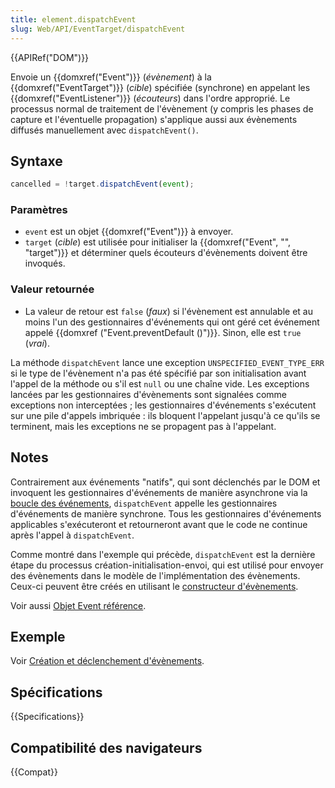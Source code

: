 ```yaml
---
title: element.dispatchEvent
slug: Web/API/EventTarget/dispatchEvent
---
```


{{APIRef("DOM")}}

Envoie un {{domxref("Event")}} (_évènement_) à la {{domxref("EventTarget")}} (_cible_) spécifiée (synchrone) en appelant les {{domxref("EventListener")}} (_écouteurs_) dans l'ordre approprié. Le processus normal de traitement de l'évènement (y compris les phases de capture et l'éventuelle propagation) s'applique aussi aux évènements diffusés manuellement avec `dispatchEvent()`.

## Syntaxe

```js
cancelled = !target.dispatchEvent(event);
```

### Paramètres

- `event` est un objet {{domxref("Event")}} à envoyer.
- `target` (_cible_) est utilisée pour initialiser la {{domxref("Event", "", "target")}} et déterminer quels écouteurs d'évènements doivent être invoqués.

### Valeur retournée

- La valeur de retour est `false` (_faux_) si l'évènement est annulable et au moins l'un des gestionnaires d'événements qui ont géré cet événement appelé {{domxref ("Event.preventDefault ()")}}. Sinon, elle est `true` (_vrai_).

La méthode `dispatchEvent` lance une exception `UNSPECIFIED_EVENT_TYPE_ERR` si le type de l'évènement n'a pas été spécifié par son initialisation avant l'appel de la méthode ou s'il est `null` ou une chaîne vide. Les exceptions lancées par les gestionnaires d'évènements sont signalées comme exceptions non interceptées ; les gestionnaires d'événements s'exécutent sur une pile d'appels imbriquée : ils bloquent l'appelant jusqu'à ce qu'ils se terminent, mais les exceptions ne se propagent pas à l'appelant.

## Notes

Contrairement aux événements "natifs", qui sont déclenchés par le DOM et invoquent les gestionnaires d'événements de manière asynchrone via la [boucle des événements](/fr/docs/Web/JavaScript/Concurrence_et_boucle_des_événements), `dispatchEvent` appelle les gestionnaires d'événements de manière synchrone. Tous les gestionnaires d'événements applicables s'exécuteront et retourneront avant que le code ne continue après l'appel à `dispatchEvent`.

Comme montré dans l'exemple qui précède, `dispatchEvent` est la dernière étape du processus création-initialisation-envoi, qui est utilisé pour envoyer des évènements dans le modèle de l'implémentation des évènements. Ceux-ci peuvent être créés en utilisant le [constructeur d'évènements](/fr/docs/Web/API/Event/Event).

Voir aussi [Objet Event référence](/fr/docs/Web/API/Event).

## Exemple

Voir [Création et déclenchement d'évènements](/fr/docs/Web/Guide/DOM/Events/Creating_and_triggering_events).

## Spécifications

{{Specifications}}

## Compatibilité des navigateurs

{{Compat}}
